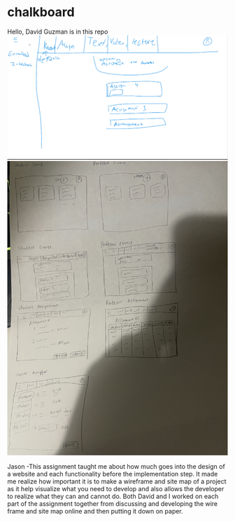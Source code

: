 # chalkboard

Hello, David Guzman is in this repo
![text photo add](https://github.com/DavidGuzman1999/chalkboard/blob/main/images/Screen%20Shot%202021-10-05%20at%209.40.14%20PM.png)
![WireFrame](https://github.com/DavidGuzman1999/chalkboard/blob/main/images/IMG-0692.jpg)

Jason
-This assignment taught me about how much goes into the design of a website and each functionality before the implementation step.
It made me realize how important it is to make a wireframe and site map of a project as it help visualize what you need to develop and also
allows the developer to realize what they can and cannot do. Both David and I worked on each part of the assignment together from discussing and developing the wire frame
and site map online and then putting it down on paper.
